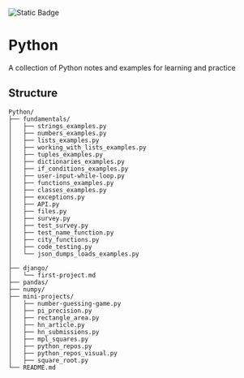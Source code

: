 ![Static Badge](https://img.shields.io/badge/PYTHON-brightgreen?style=for-the-badge&color=%230F1FFA)

# Python
A collection of Python notes and examples for learning and practice

## Structure

```
Python/
├── fundamentals/
│   ├── strings_examples.py
│   ├── numbers_examples.py       
│   ├── lists_examples.py
│   ├── working_with_lists_examples.py
│   ├── tuples_examples.py       
│   ├── dictionaries_examples.py	
│   ├── if_conditions_examples.py
│   ├── user-input-while-loop.py      
│   ├── functions_examples.py	 
│   ├── classes_examples.py
│   ├── exceptions.py	
│   ├── API.py
│   ├── files.py
│   ├── survey.py
│   ├── test_survey.py
│   ├── test_name_function.py
│   ├── city_functions.py
│   ├── code_testing.py	 	   
│   └── json_dumps_loads_examples.py
│    
├── django/
│   └── first-project.md
├── pandas/
├── numpy/	              
├── mini-projects/
│   ├── number-guessing-game.py
│   ├── pi_precision.py
│   ├── rectangle_area.py
│   ├── hn_article.py
│   ├── hn_submissions.py
│   ├── mpl_squares.py
│   ├── python_repos.py
│   ├── python_repos_visual.py
│   ├── square_root.py    
└── README.md                
```



	
	
		
